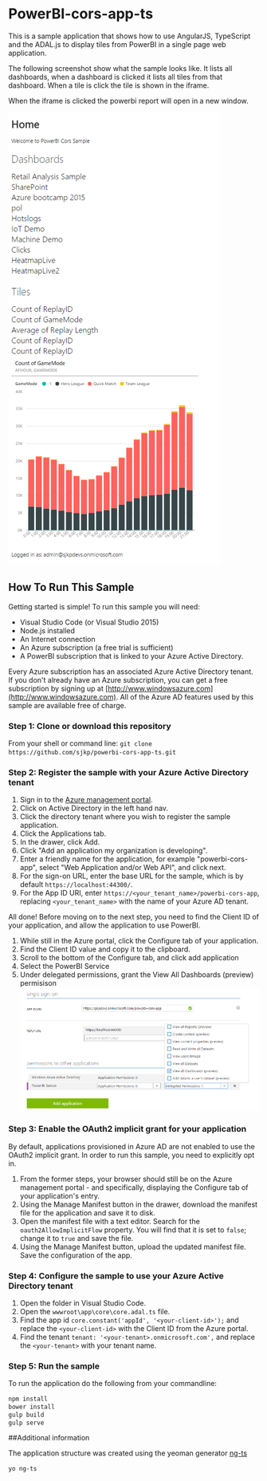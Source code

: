 # PowerBI-cors-app-ts
This is a sample application that shows how to use AngularJS, TypeScript and the ADAL.js to display tiles from PowerBI in a single page web application. 

The following screenshot show what the sample looks like. It lists all dashboards, when a dashboard is clicked it lists all tiles from that dashboard. When a tile is click the tile is shown in the iframe. 

When the iframe is clicked the powerbi report will open in a new window.

![Showing tiles from powerbi in an angular app](powerbi-cors-app-ts.png)

## How To Run This Sample

Getting started is simple!  To run this sample you will need:
- Visual Studio Code (or Visual Studio 2015)
- Node.js installed 
- An Internet connection
- An Azure subscription (a free trial is sufficient)
- A PowerBI subscription that is linked to your Azure Active Directory. 

Every Azure subscription has an associated Azure Active Directory tenant.  If you don't already have an Azure subscription, you can get a free subscription by signing up at [http://www.windowsazure.com](http://www.windowsazure.com).  All of the Azure AD features used by this sample are available free of charge.

### Step 1:  Clone or download this repository

From your shell or command line:
`git clone https://github.com/sjkp/powerbi-cors-app-ts.git`

### Step 2:  Register the sample with your Azure Active Directory tenant

1. Sign in to the [Azure management portal](https://manage.windowsazure.com).
2. Click on Active Directory in the left hand nav.
3. Click the directory tenant where you wish to register the sample application.
4. Click the Applications tab.
5. In the drawer, click Add.
6. Click "Add an application my organization is developing".
7. Enter a friendly name for the application, for example "powerbi-cors-app", select "Web Application and/or Web API", and click next.
8. For the sign-on URL, enter the base URL for the sample, which is by default `https://localhost:44300/`.
9. For the App ID URI, enter `https://<your_tenant_name>/powerbi-cors-app`, replacing `<your_tenant_name>` with the name of your Azure AD tenant.


All done!  Before moving on to the next step, you need to find the Client ID of your application, and allow the application to use PowerBI. 

1. While still in the Azure portal, click the Configure tab of your application.
2. Find the Client ID value and copy it to the clipboard.
3. Scroll to the bottom of the Configure tab, and click add application 
4. Select the PowerBI Service 
5. Under delegated permissions, grant the View All Dashboards (preview) permisison
![Granting permissions to PowerBI](powerbi-cors-app-permissions.png)


### Step 3:  Enable the OAuth2 implicit grant for your application

By default, applications provisioned in Azure AD are not enabled to use the OAuth2 implicit grant. In order to run this sample, you need to explicitly opt in.

1. From the former steps, your browser should still be on the Azure management portal - and specifically, displaying the Configure tab of your application's entry.
2. Using the Manage Manifest button in the drawer, download the manifest file for the application and save it to disk.
3. Open the manifest file with a text editor. Search for the `oauth2AllowImplicitFlow` property. You will find that it is set to `false`; change it to `true` and save the file.
4. Using the Manage Manifest button, upload the updated manifest file. Save the configuration of the app.

### Step 4:  Configure the sample to use your Azure Active Directory tenant

1. Open the folder in Visual Studio Code.
2. Open the `wwwroot\app\core\core.adal.ts` file.
3. Find the app id `core.constant('appId', '<your-client-id>');` and replace the `<your-client-id>` with the Client ID from the Azure portal.
4. Find the tenant `tenant: '<your-tenant>.onmicrosoft.com',` and replace the `<your-tenant>` with your tenant name.

### Step 5:  Run the sample
To run the application do the following from your commandline:
```
npm install 
bower install
gulp build 
gulp serve
```

##Additional information

The application structure was created using the yeoman generator [ng-ts](https://github.com/olohmann/generator-ng-ts#readme)
```
yo ng-ts
```